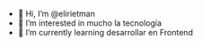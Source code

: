 - 👋 Hi, I’m @elirietman
- 👀 I’m interested in  mucho la tecnología 
- 🌱 I’m currently learning  desarrollar en Frontend
<!---
elirietman/elirietman is a ✨ special ✨ repository because its `README.md` (this file) appears on your GitHub profile.
You can click the Preview link to take a look at your changes.
--->
